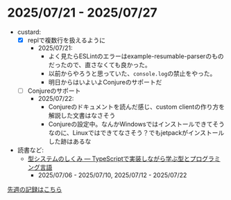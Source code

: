 # 2025/07/21 - 2025/07/27

- custard:
    - [x] replで複数行を扱えるように
        - 2025/07/21:
            - よく見たらESLintのエラーはexample-resumable-parserのものだったので、直さなくても良かった。
            - 以前からやろうと思っていた、`console.log`の禁止をやった。
            - 明日からはいよいよConjureのサポートだ
    - [ ] Conjureのサポート
        - 2025/07/22:
            - Conjureのドキュメントを読んだ感じ、custom clientの作り方を解説した文書はなさそう
            - Conjureの設定中。なんかWindowsではインストールできてそうなのに、Linuxではできてなさそう？でもjetpackがインストールした跡はあるな
- 読書など:
    - [型システムのしくみ ― TypeScriptで実装しながら学ぶ型とプログラミング言語](https://www.lambdanote.com/products/type-systems)
        - 2025/07/06 - 2025/07/10, 2025/07/12 - 2025/07/22

[先週の記録はこちら](https://github.com/igrep/daily-commits/blob/e5bce067dfb6ba52b92bf2d3b3108676938b27dd/yesterday.md)
